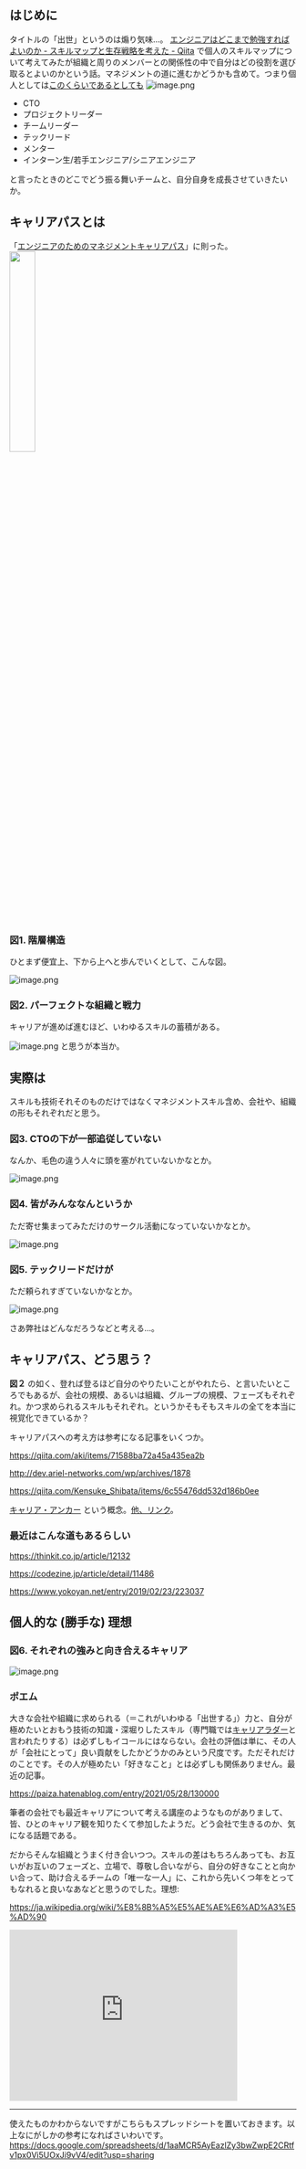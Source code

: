 ## はじめに

タイトルの「出世」というのは煽り気味...。
[エンジニアはどこまで勉強すればよいのか - スキルマップと生存戦略を考えた - Qiita](https://qiita.com/e99h2121/items/a41339815d9aea87bdb4) で個人のスキルマップについて考えてみたが組織と周りのメンバーとの関係性の中で自分はどの役割を選び取るとよいのかという話。マネジメントの道に進むかどうかも含めて。つまり個人としては[このくらいであるとしても](https://qiita.com/e99h2121/items/a41339815d9aea87bdb4#%E5%9B%B311-%E7%B5%90%E5%B1%80%E3%81%93%E3%81%AE%E3%81%8F%E3%82%89%E3%81%84%E3%81%8C%E4%B8%80%E7%95%AA%E3%81%A4%E3%81%B6%E3%81%97%E3%81%8C%E5%88%A9%E3%81%8F%E3%81%AE%E3%81%A7%E3%81%97%E3%82%87%E3%81%86)
![image.png](https://qiita-image-store.s3.ap-northeast-1.amazonaws.com/0/93824/d223f20c-5340-2c7a-53ce-6c5fc41fd6a2.png)

- CTO
- プロジェクトリーダー
- チームリーダー
- テックリード
- メンター
- インターン生/若手エンジニア/シニアエンジニア

と言ったときのどこでどう振る舞いチームと、自分自身を成長させていきたいか。


## キャリアパスとは

「[エンジニアのためのマネジメントキャリアパス](https://www.amazon.co.jp/%E3%82%A8%E3%83%B3%E3%82%B8%E3%83%8B%E3%82%A2%E3%81%AE%E3%81%9F%E3%82%81%E3%81%AE%E3%83%9E%E3%83%8D%E3%82%B8%E3%83%A1%E3%83%B3%E3%83%88%E3%82%AD%E3%83%A3%E3%83%AA%E3%82%A2%E3%83%91%E3%82%B9-%E2%80%95%E3%83%86%E3%83%83%E3%82%AF%E3%83%AA%E3%83%BC%E3%83%89%E3%81%8B%E3%82%89CTO%E3%81%BE%E3%81%A7%E3%83%9E%E3%83%8D%E3%82%B8%E3%83%A1%E3%83%B3%E3%83%88%E3%82%B9%E3%82%AD%E3%83%AB%E5%90%91%E4%B8%8A%E3%82%AC%E3%82%A4%E3%83%89-Camille-Fournier/dp/4873118484)」に則った。
<a href="https://www.amazon.co.jp/%E3%82%A8%E3%83%B3%E3%82%B8%E3%83%8B%E3%82%A2%E3%81%AE%E3%81%9F%E3%82%81%E3%81%AE%E3%83%9E%E3%83%8D%E3%82%B8%E3%83%A1%E3%83%B3%E3%83%88%E3%82%AD%E3%83%A3%E3%83%AA%E3%82%A2%E3%83%91%E3%82%B9-%E2%80%95%E3%83%86%E3%83%83%E3%82%AF%E3%83%AA%E3%83%BC%E3%83%89%E3%81%8B%E3%82%89CTO%E3%81%BE%E3%81%A7%E3%83%9E%E3%83%8D%E3%82%B8%E3%83%A1%E3%83%B3%E3%83%88%E3%82%B9%E3%82%AD%E3%83%AB%E5%90%91%E4%B8%8A%E3%82%AC%E3%82%A4%E3%83%89-Camille-Fournier/dp/4873118484" target="_blank"><img border="0" src="https://www.oreilly.co.jp/books/images/picture_large978-4-87311-848-2.jpeg" width="30%"></a>



### 図1. 階層構造

ひとまず便宜上、下から上へと歩んでいくとして、こんな図。

![image.png](https://qiita-image-store.s3.ap-northeast-1.amazonaws.com/0/93824/dd6d2a50-18cf-38f0-9d30-0f2143bfaebf.png)

### 図2. パーフェクトな組織と戦力

キャリアが進めば進むほど、いわゆるスキルの蓄積がある。

![image.png](https://qiita-image-store.s3.ap-northeast-1.amazonaws.com/0/93824/a921e305-937a-ed0f-d659-23b5ea158753.png)
と思うが本当か。

## 実際は

スキルも技術それそのものだけではなくマネジメントスキル含め、会社や、組織の形もそれぞれだと思う。


### 図3. CTOの下が一部追従していない

なんか、毛色の違う人々に頭を塞がれていないかなとか。

![image.png](https://qiita-image-store.s3.ap-northeast-1.amazonaws.com/0/93824/e96206fe-dfaa-3599-299c-d8ad8d177b04.png)

### 図4. 皆がみんななんというか

ただ寄せ集まってみただけのサークル活動になっていないかなとか。

![image.png](https://qiita-image-store.s3.ap-northeast-1.amazonaws.com/0/93824/df8e4985-e283-3dcf-a267-38261597b583.png)

### 図5. テックリードだけが

ただ頼られすぎていないかなとか。

![image.png](https://qiita-image-store.s3.ap-northeast-1.amazonaws.com/0/93824/5c010de6-9a45-fc67-50c4-4d0ecb24930c.png)

さあ弊社はどんなだろうなどと考える...。


## キャリアパス、どう思う？

**図２** の如く、登れば登るほど自分のやりたいことがやれたら、と言いたいところでもあるが、会社の規模、あるいは組織、グループの規模、フェーズもそれぞれ。かつ求められるスキルもそれぞれ。というかそもそもスキルの全てを本当に視覚化できているか？

キャリアパスへの考え方は参考になる記事をいくつか。

https://qiita.com/aki/items/71588ba72a45a435ea2b

http://dev.ariel-networks.com/wp/archives/1878

https://qiita.com/Kensuke_Shibata/items/6c55476dd532d186b0ee


<script async class="speakerdeck-embed" data-id="1cef9a07e5c3488e95204957aef60089" data-ratio="1.77777777777778" src="//speakerdeck.com/assets/embed.js"></script>

[キャリア・アンカー](https://www.hrpro.co.jp/glossary_detail.php?id=7) という概念。[他、リンク](https://qiita.com/e99h2121/items/99cda4721cb09696161f)。

### 最近はこんな道もあるらしい

https://thinkit.co.jp/article/12132

https://codezine.jp/article/detail/11486

https://www.yokoyan.net/entry/2019/02/23/223037



## 個人的な (勝手な) 理想

### 図6. それぞれの強みと向き合えるキャリア

![image.png](https://qiita-image-store.s3.ap-northeast-1.amazonaws.com/0/93824/62f61ad6-96c6-892a-2774-35c7dda44a42.png)


### ポエム

大きな会社や組織に求められる（＝これがいわゆる「出世する」）力と、自分が極めたいとおもう技術の知識・深堀りしたスキル（専門職では[キャリアラダー](https://shepherdmaster.hateblo.jp/entry/2021/01/06/014815)と言われたりする）は必ずしもイコールにはならない。会社の評価は単に、その人が「会社にとって」良い貢献をしたかどうかのみという尺度です。ただそれだけのことです。その人が極めたい「好きなこと」とは必ずしも関係ありません。最近の記事。

https://paiza.hatenablog.com/entry/2021/05/28/130000

筆者の会社でも最近キャリアについて考える講座のようなものがありまして、皆、ひとのキャリア観を知りたくて参加したようだ。どう会社で生きるのか、気になる話題である。

だからそんな組織とうまく付き合いつつ。スキルの差はもちろんあっても、お互いがお互いのフェーズと、立場で、尊敬し合いながら、自分の好きなことと向かい合って、助け合えるチームの「唯一な一人」に、これから先いくつ年をとってもなれると良いなあなどと思うのでした。理想: 

https://ja.wikipedia.org/wiki/%E8%8B%A5%E5%AE%AE%E6%AD%A3%E5%AD%90

<iframe width="400" height="300" src="https://www.youtube.com/embed/3aP3IZbefkw" title="YouTube video player" frameborder="0" allow="accelerometer; autoplay; clipboard-write; encrypted-media; gyroscope; picture-in-picture" allowfullscreen></iframe>


-----

使えたものかわからないですがこちらもスプレッドシートを置いておきます。以上なにがしかの参考になればさいわいです。
https://docs.google.com/spreadsheets/d/1aaMCR5AyEazlZy3bwZwpE2CRtfv1px0Vi5UOxJi9vV4/edit?usp=sharing

